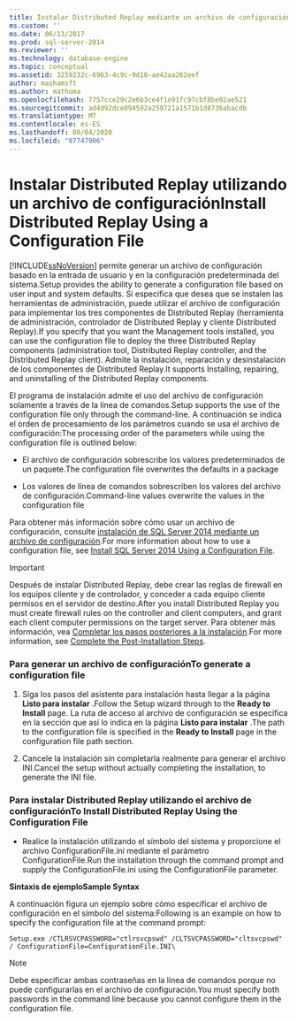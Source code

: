 ```yaml
---
title: Instalar Distributed Replay mediante un archivo de configuración | Microsoft Docs
ms.custom: ''
ms.date: 06/13/2017
ms.prod: sql-server-2014
ms.reviewer: ''
ms.technology: database-engine
ms.topic: conceptual
ms.assetid: 3259232c-6963-4c9c-9d10-ae42aa262eef
author: mashamsft
ms.author: mathoma
ms.openlocfilehash: 7757cce29c2e6b3ce4f1e91fc97cbf8be02ae521
ms.sourcegitcommit: ad4d92dce894592a259721a1571b1d8736abacdb
ms.translationtype: MT
ms.contentlocale: es-ES
ms.lasthandoff: 08/04/2020
ms.locfileid: "87747906"
---
```

# <a name="install-distributed-replay-using-a-configuration-file"></a><span data-ttu-id="e6c92-102">Instalar Distributed Replay utilizando un archivo de configuración</span><span class="sxs-lookup"><span data-stu-id="e6c92-102">Install Distributed Replay Using a Configuration File</span></span>
  [!INCLUDE[ssNoVersion](../../includes/ssnoversion-md.md)] <span data-ttu-id="e6c92-103">permite generar un archivo de configuración basado en la entrada de usuario y en la configuración predeterminada del sistema.</span><span class="sxs-lookup"><span data-stu-id="e6c92-103">Setup provides the ability to generate a configuration file based on user input and system defaults.</span></span> <span data-ttu-id="e6c92-104">Si especifica que desea que se instalen las herramientas de administración, puede utilizar el archivo de configuración para implementar los tres componentes de Distributed Replay (herramienta de administración, controlador de Distributed Replay y cliente Distributed Replay).</span><span class="sxs-lookup"><span data-stu-id="e6c92-104">If you specify that you want the Management tools installed, you can use the configuration file to deploy the three Distributed Replay components (administration tool, Distributed Replay controller, and the Distributed Replay client).</span></span> <span data-ttu-id="e6c92-105">Admite la instalación, reparación y desinstalación de los componentes de Distributed Replay.</span><span class="sxs-lookup"><span data-stu-id="e6c92-105">It supports Installing, repairing, and uninstalling of the Distributed Replay components.</span></span>  
  
 <span data-ttu-id="e6c92-106">El programa de instalación admite el uso del archivo de configuración solamente a través de la línea de comandos.</span><span class="sxs-lookup"><span data-stu-id="e6c92-106">Setup supports the use of the configuration file only through the command-line.</span></span> <span data-ttu-id="e6c92-107">A continuación se indica el orden de procesamiento de los parámetros cuando se usa el archivo de configuración:</span><span class="sxs-lookup"><span data-stu-id="e6c92-107">The processing order of the parameters while using the configuration file is outlined below:</span></span>  
  
-   <span data-ttu-id="e6c92-108">El archivo de configuración sobrescribe los valores predeterminados de un paquete.</span><span class="sxs-lookup"><span data-stu-id="e6c92-108">The configuration file overwrites the defaults in a package</span></span>  
  
-   <span data-ttu-id="e6c92-109">Los valores de línea de comandos sobrescriben los valores del archivo de configuración.</span><span class="sxs-lookup"><span data-stu-id="e6c92-109">Command-line values overwrite the values in the configuration file</span></span>  
  
 <span data-ttu-id="e6c92-110">Para obtener más información sobre cómo usar un archivo de configuración, consulte [instalación de SQL Server 2014 mediante un archivo de configuración](../../database-engine/install-windows/install-sql-server-using-a-configuration-file.md).</span><span class="sxs-lookup"><span data-stu-id="e6c92-110">For more information about how to use a configuration file, see [Install SQL Server 2014 Using a Configuration File](../../database-engine/install-windows/install-sql-server-using-a-configuration-file.md).</span></span>  
  
> [!IMPORTANT]  
>  <span data-ttu-id="e6c92-111">Después de instalar Distributed Replay, debe crear las reglas de firewall en los equipos cliente y de controlador, y conceder a cada equipo cliente permisos en el servidor de destino.</span><span class="sxs-lookup"><span data-stu-id="e6c92-111">After you install Distributed Replay you must create firewall rules on the controller and client computers, and grant each client computer permissions on the target server.</span></span> <span data-ttu-id="e6c92-112">Para obtener más información, vea [Completar los pasos posteriores a la instalación](../../tools/distributed-replay/complete-the-post-installation-steps.md).</span><span class="sxs-lookup"><span data-stu-id="e6c92-112">For more information, see [Complete the Post-Installation Steps](../../tools/distributed-replay/complete-the-post-installation-steps.md).</span></span>  
  
### <a name="to-generate-a-configuration-file"></a><span data-ttu-id="e6c92-113">Para generar un archivo de configuración</span><span class="sxs-lookup"><span data-stu-id="e6c92-113">To generate a configuration file</span></span>  
  
1.  <span data-ttu-id="e6c92-114">Siga los pasos del asistente para instalación hasta llegar a la página **Listo para instalar** .</span><span class="sxs-lookup"><span data-stu-id="e6c92-114">Follow the Setup wizard through to the **Ready to Install** page.</span></span> <span data-ttu-id="e6c92-115">La ruta de acceso al archivo de configuración se especifica en la sección que así lo indica en la página **Listo para instalar** .</span><span class="sxs-lookup"><span data-stu-id="e6c92-115">The path to the configuration file is specified in the **Ready to Install** page in the configuration file path section.</span></span>  
  
2.  <span data-ttu-id="e6c92-116">Cancele la instalación sin completarla realmente para generar el archivo INI.</span><span class="sxs-lookup"><span data-stu-id="e6c92-116">Cancel the setup without actually completing the installation, to generate the INI file.</span></span>  
  
### <a name="to-install-distributed-replay-using-the-configuration-file"></a><span data-ttu-id="e6c92-117">Para instalar Distributed Replay utilizando el archivo de configuración</span><span class="sxs-lookup"><span data-stu-id="e6c92-117">To Install Distributed Replay Using the Configuration File</span></span>  
  
-   <span data-ttu-id="e6c92-118">Realice la instalación utilizando el símbolo del sistema y proporcione el archivo ConfigurationFile.ini mediante el parámetro ConfigurationFile.</span><span class="sxs-lookup"><span data-stu-id="e6c92-118">Run the installation through the command prompt and supply the ConfigurationFile.ini using the ConfigurationFile parameter.</span></span>  
  
 <span data-ttu-id="e6c92-119">**Sintaxis de ejemplo**</span><span class="sxs-lookup"><span data-stu-id="e6c92-119">**Sample Syntax**</span></span>  
  
 <span data-ttu-id="e6c92-120">A continuación figura un ejemplo sobre cómo especificar el archivo de configuración en el símbolo del sistema:</span><span class="sxs-lookup"><span data-stu-id="e6c92-120">Following is an example on how to specify the configuration file at the command prompt:</span></span>  
  
```  
Setup.exe /CTLRSVCPASSWORD="ctlrsvcpswd" /CLTSVCPASSWORD="cltsvcpswd" / ConfigurationFile=ConfigurationFile.INI\  
```  
  
> [!NOTE]  
>  <span data-ttu-id="e6c92-121">Debe especificar ambas contraseñas en la línea de comandos porque no puede configurarlas en el archivo de configuración.</span><span class="sxs-lookup"><span data-stu-id="e6c92-121">You must specify both passwords in the command line because you cannot configure them in the configuration file.</span></span>  
  
  
